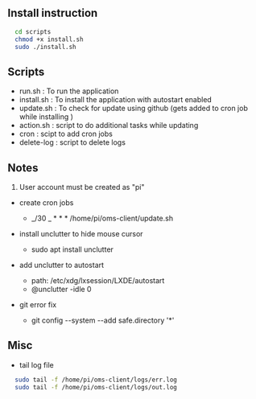 ## Install instruction

```bash
  cd scripts
  chmod +x install.sh
  sudo ./install.sh
```

## Scripts

- run.sh : To run the application
- install.sh : To install the application with autostart enabled
- update.sh : To check for update using github (gets added to cron job while installing )
- action.sh : script to do additional tasks while updating
- cron : scipt to add cron jobs
- delete-log : script to delete logs

## Notes

1. User account must be created as "pi"

- create cron jobs

  - _/30 _ \* \* \* /home/pi/oms-client/update.sh

- install unclutter to hide mouse cursor

  - sudo apt install unclutter

- add unclutter to autostart

  - path: /etc/xdg/lxsession/LXDE/autostart
  - @unclutter -idle 0

- git error fix
  - git config --system --add safe.directory '\*'

## Misc

- tail log file

```bash
  sudo tail -f /home/pi/oms-client/logs/err.log
  sudo tail -f /home/pi/oms-client/logs/out.log
```
